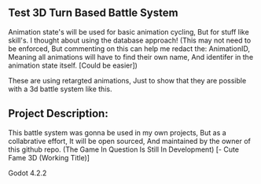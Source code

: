 ## Test 3D Turn Based Battle System

Animation state's will be used for basic animation cycling, But for stuff like skill's. I thought about using the database approach! (This may not need to be enforced, But commenting on this can help me redact the: AnimationID, Meaning all animations will have to find their own name, And identifer in the animation state itself. [Could be easier])




These are using retargted animations, Just to show that they are possible with a 3d battle system like this.

## Project Description:
This battle system was gonna be used in my own projects, But as a collabrative effort, It will be open sourced, And maintained by the owner of this github repo. (The Game In Question Is Still In Development) [- Cute Fame 3D (Working Title)]




Godot 4.2.2